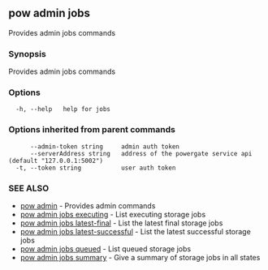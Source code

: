 ## pow admin jobs

Provides admin jobs commands

### Synopsis

Provides admin jobs commands

### Options

```
  -h, --help   help for jobs
```

### Options inherited from parent commands

```
      --admin-token string     admin auth token
      --serverAddress string   address of the powergate service api (default "127.0.0.1:5002")
  -t, --token string           user auth token
```

### SEE ALSO

* [pow admin](pow_admin.md)	 - Provides admin commands
* [pow admin jobs executing](pow_admin_jobs_executing.md)	 - List executing storage jobs
* [pow admin jobs latest-final](pow_admin_jobs_latest-final.md)	 - List the latest final storage jobs
* [pow admin jobs latest-successful](pow_admin_jobs_latest-successful.md)	 - List the latest successful storage jobs
* [pow admin jobs queued](pow_admin_jobs_queued.md)	 - List queued storage jobs
* [pow admin jobs summary](pow_admin_jobs_summary.md)	 - Give a summary of storage jobs in all states

